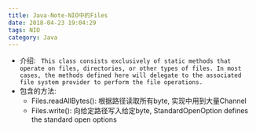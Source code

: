 ```yaml
---
title: Java-Note-NIO中的Files
date: 2018-04-23 19:04:29
tags: NIO
category: Java
---
```

- 介绍: `
This class consists exclusively of static methods that operate on files, directories, or other types of files.
In most cases, the methods defined here will delegate to the associated file system provider to perform the file operations.`
- 包含的方法:
    - Files.readAllBytes(): 根据路径读取所有byte, 实现中用到大量Channel
    - Files.write(): 向给定路径写入给定byte, StandardOpenOption defines the standard open options
